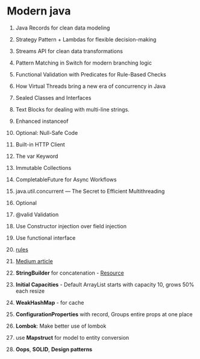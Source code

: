 # Modern java


1. Java Records for clean data modeling


2. Strategy Pattern + Lambdas for flexible decision-making


3. Streams API for clean data transformations


4. Pattern Matching in Switch for modern branching logic


5. Functional Validation with Predicates for Rule-Based Checks


6. How Virtual Threads bring a new era of concurrency in Java


7. Sealed Classes and Interfaces


8. Text Blocks for dealing with multi-line strings.


9. Enhanced instanceof


10. Optional: Null-Safe Code


11. Built-in HTTP Client


12. The var Keyword


13. Immutable Collections


14. CompletableFuture for Async Workflows


15. java.util.concurrent — The Secret to Efficient Multithreading


16. Optional


17. @valid Validation


18. Use Constructor injection over field injection


19. Use functional interface


20. [rules](https://medium.com/@gaddamnaveen192/12-golden-rules-every-java-developer-should-live-by-most-balanced-bf1d99aa761d)


21. [Medium article](https://rameshfadatare.medium.com/master-modern-java-like-a-pro-the-var-keyword-part-12-958e07276b02)


22. **StringBuilder** for concatenation - [Resource](https://medium.com/@gaddamnaveen192/why-stringbuilder-beats-in-java-loops-memory-explained-80c7c8bf0076)


23.  **Initial Capacities** - Default ArrayList starts with capacity 10, grows 50% each resize


24. **WeakHashMap** - for cache


25. **ConfigurationProperties** with record, Groups entire props at one place


26. **Lombok**: Make better use of lombok


27. use **Mapstruct** for model to entity conversion 


28. **Oops**, **SOLID**, **Design patterns**